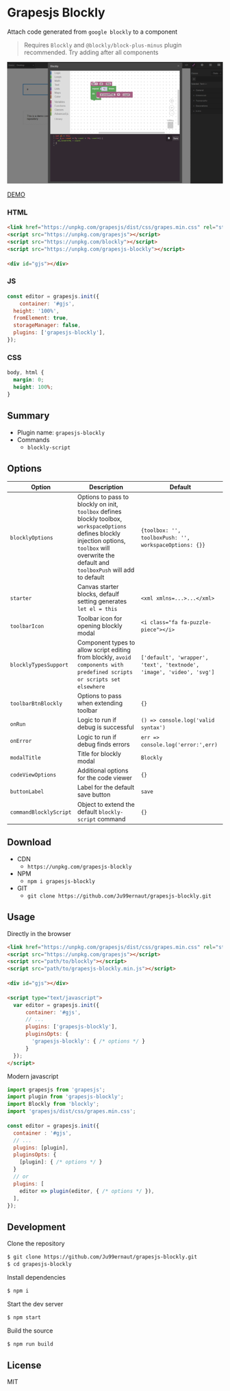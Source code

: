 # Grapesjs Blockly

Attach code generated from `google blockly` to a component

>Requires `Blockly` and `@blockly/block-plus-minus` plugin recommended. Try adding after all components  

<p align="center">
  <img alt="screenshot.png" src="screenshot.png"/>
</p>

[DEMO](https://codepen.io/ju99ernaut/pen/ExKOxKg)

### HTML
```html
<link href="https://unpkg.com/grapesjs/dist/css/grapes.min.css" rel="stylesheet">
<script src="https://unpkg.com/grapesjs"></script>
<script src="https://unpkg.com/blockly"></script>
<script src="https://unpkg.com/grapesjs-blockly"></script>

<div id="gjs"></div>
```

### JS
```js
const editor = grapesjs.init({
	container: '#gjs',
  height: '100%',
  fromElement: true,
  storageManager: false,
  plugins: ['grapesjs-blockly'],
});
```

### CSS
```css
body, html {
  margin: 0;
  height: 100%;
}
```


## Summary

* Plugin name: `grapesjs-blockly`
* Commands
    * `blockly-script`


## Options

| Option | Description | Default |
|-|-|-
| `blocklyOptions` | Options to pass to blockly on init, `toolbox` defines blockly toolbox, `workspaceOptions` defines blockly injection options, `toolbox` will overwrite the default and `toolboxPush` will add to default | `{toolbox: '', toolboxPush: '', workspaceOptions: {}}` |
| `starter` | Canvas starter blocks, defaulf setting generates `let el = this` | `<xml xmlns=...>...</xml>` |
| `toolbarIcon` | Toolbar icon for opening blockly modal | `<i class="fa fa-puzzle-piece"></i>` | 
| `blocklyTypesSupport` | Component types to allow script editing from blockly, `avoid components with predefined scripts or scripts set elsewhere` | `['default', 'wrapper', 'text', 'textnode', 'image', 'video', 'svg']` |
| `toolbarBtnBlockly` | Options to pass when extending toolbar | `{}` |
| `onRun` | Logic to run if debug is successful | `() => console.log('valid syntax')` |
| `onError` | Logic to run if debug finds errors | `err => console.log('error:',err)` |
| `modalTitle` | Title for blockly modal | `Blockly` |
| `codeViewOptions` | Additional options for the code viewer | `{}` |
| `buttonLabel` | Label for the default save button | `save` |
| `commandBlocklyScript` | Object to extend the default `blockly-script` command | `{}` |



## Download

* CDN
  * `https://unpkg.com/grapesjs-blockly`
* NPM
  * `npm i grapesjs-blockly`
* GIT
  * `git clone https://github.com/Ju99ernaut/grapesjs-blockly.git`



## Usage

Directly in the browser
```html
<link href="https://unpkg.com/grapesjs/dist/css/grapes.min.css" rel="stylesheet"/>
<script src="https://unpkg.com/grapesjs"></script>
<script src="path/to/blockly"></script>
<script src="path/to/grapesjs-blockly.min.js"></script>

<div id="gjs"></div>

<script type="text/javascript">
  var editor = grapesjs.init({
      container: '#gjs',
      // ...
      plugins: ['grapesjs-blockly'],
      pluginsOpts: {
        'grapesjs-blockly': { /* options */ }
      }
  });
</script>
```

Modern javascript
```js
import grapesjs from 'grapesjs';
import plugin from 'grapesjs-blockly';
import Blockly from 'blockly';
import 'grapesjs/dist/css/grapes.min.css';

const editor = grapesjs.init({
  container : '#gjs',
  // ...
  plugins: [plugin],
  pluginsOpts: {
    [plugin]: { /* options */ }
  }
  // or
  plugins: [
    editor => plugin(editor, { /* options */ }),
  ],
});
```



## Development

Clone the repository

```sh
$ git clone https://github.com/Ju99ernaut/grapesjs-blockly.git
$ cd grapesjs-blockly
```

Install dependencies

```sh
$ npm i
```

Start the dev server

```sh
$ npm start
```

Build the source

```sh
$ npm run build
```



## License

MIT
